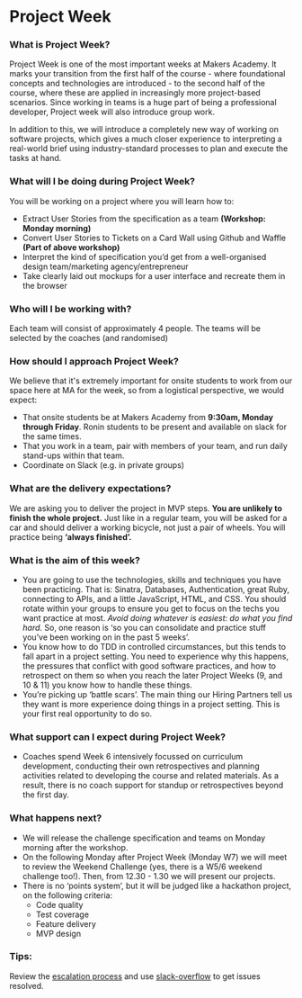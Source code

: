 # Project Week

### What is Project Week?
Project Week is one of the most important weeks at Makers Academy. It marks your transition from the first half of the course - where foundational concepts and technologies are introduced - to the second half of the course, where these are applied in increasingly more project-based scenarios. Since working in teams is a huge part of being a professional developer, Project week will also introduce group work.

In addition to this, we will introduce a completely new way of working on software projects, which gives a much closer experience to interpreting a real-world brief using industry-standard processes to plan and execute the tasks at hand.

### What will I be doing during Project Week?

You will be working on a project where you will learn how to:

* Extract User Stories from the specification as a team **(Workshop: Monday morning)**
* Convert User Stories to Tickets on a Card Wall using Github and Waffle **(Part of above workshop)**
* Interpret the kind of specification you’d get from a well-organised design team/marketing agency/entrepreneur
* Take clearly laid out mockups for a user interface and recreate them in the browser

### Who will I be working with?

Each team will consist of approximately 4 people. The teams will be selected by the coaches (and randomised)

### How should I approach Project Week?
We believe that it's extremely important for onsite students to work from our space here at MA for the week, so from a logistical perspective, we would expect:

* That onsite students be at Makers Academy from **9:30am, Monday through Friday**. Ronin students to be present and available on slack for the same times.
* That you work in a team, pair with members of your team, and run daily stand-ups within that team.
* Coordinate on Slack (e.g. in private groups)

### What are the delivery expectations?

We are asking you to deliver the project in MVP steps. ​**You are unlikely to finish the whole project.** Just like in a regular team, you will be asked for a car and should deliver a working bicycle, not just a pair of wheels. You will practice being **‘always finished’.**

### What is the aim of this week?

* You are going to use the technologies, skills and techniques you have been practicing. That is: Sinatra, Databases, Authentication, great Ruby, connecting to APIs, and a little JavaScript, HTML, and CSS. You should rotate within your groups to ensure you get to focus on the techs you want practice at most. ​_Avoid doing whatever is easiest: do what you find hard._​ So, one reason is ‘so you can consolidate and practice stuff you’ve been working on in the past 5 weeks’.
* You know how to do TDD in controlled circumstances, but this tends to fall apart in a project setting. You need to experience why this happens, the pressures that conflict with good software practices, and how to retrospect on them so when you reach the later Project Weeks (9, and 10 & 11) you know how to handle these things.
* You’re picking up ‘battle scars’. The main thing our Hiring Partners tell us they want is more experience doing things in a project setting. This is your first real opportunity to do so.

### What support can I expect during Project Week?

* Coaches spend Week 6 intensively focussed on curriculum development, conducting their own retrospectives and planning activities related to developing the course and related materials. As a result, there is no coach support for standup or retrospectives beyond the first day.

### What happens next?
* We will release the challenge specification and teams on Monday morning after the workshop.
* On the following Monday after Project Week (Monday W7) we will meet to review the Weekend Challenge (yes, there is a W5/6 weekend challenge too!). Then, from 12.30 - 1.30 we will present our projects.
* There is no ‘points system’, but it will be judged like a hackathon project, on the following criteria:
    * Code quality
    * Test coverage
    * Feature delivery
    * MVP design

### Tips:
Review the [escalation process](https://github.com/makersacademy/course/blob/master/pills/escalation_process.md) and use [slack-overflow](https://github.com/makersacademy/slack-overflow) to get issues resolved.
